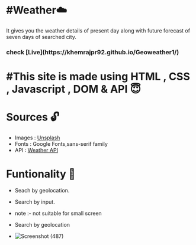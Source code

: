 # #Weather☁️

It gives you the weather details of present day along with future forecast of seven days of searched city.

<h3>check [Live](https://khemrajpr92.github.io/Geoweather1/)<h3/>

# #This site is made using HTML , CSS , Javascript , DOM & API 😇

# Sources 🔓

- Images : [Unsplash](https://unsplash.com/)
- Fonts : Google Fonts,sans-serif family
- API : [Weather API](https://openweathermap.org/api)

# Funtionality 🤖

- Seach by geolocation.
- Search by input.
- note :- not suitable for small screen

- Search by geolocation

- ![Screenshot (487)](https://github.com/khemrajpr92/Geoweather1/assets/123429589/b3e3f0ba-69d4-400b-a86e-d346c457c205)
  
